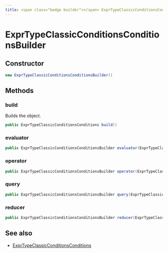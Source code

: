 ```yaml
---
title: <span class="badge builder"></span> ExprTypeClassicConditionsConditionsBuilder
---
```

# <span class="badge builder"></span> ExprTypeClassicConditionsConditionsBuilder

## Constructor

```java
new ExprTypeClassicConditionsConditionsBuilder()
```
## Methods

### <span class="badge object-method"></span> build

Builds the object.

```java
public ExprTypeClassicConditionsConditions build()
```

### <span class="badge object-method"></span> evaluator

```java
public ExprTypeClassicConditionsConditionsBuilder evaluator(ExprTypeClassicConditionsConditionsEvaluator evaluator)
```

### <span class="badge object-method"></span> operator

```java
public ExprTypeClassicConditionsConditionsBuilder operator(ExprTypeClassicConditionsConditionsOperator operator)
```

### <span class="badge object-method"></span> query

```java
public ExprTypeClassicConditionsConditionsBuilder query(ExprTypeClassicConditionsConditionsQuery query)
```

### <span class="badge object-method"></span> reducer

```java
public ExprTypeClassicConditionsConditionsBuilder reducer(ExprTypeClassicConditionsConditionsReducer reducer)
```

## See also

 * <span class="badge object-type-class"></span> [ExprTypeClassicConditionsConditions](./object-ExprTypeClassicConditionsConditions.md)
